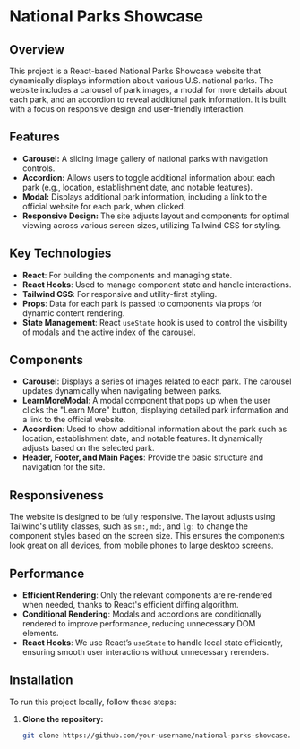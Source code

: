 # National Parks Showcase

## Overview
This project is a React-based National Parks Showcase website that dynamically displays information about various U.S. national parks. The website includes a carousel of park images, a modal for more details about each park, and an accordion to reveal additional park information. It is built with a focus on responsive design and user-friendly interaction.

## Features
- **Carousel:** A sliding image gallery of national parks with navigation controls.
- **Accordion:** Allows users to toggle additional information about each park (e.g., location, establishment date, and notable features).
- **Modal:** Displays additional park information, including a link to the official website for each park, when clicked.
- **Responsive Design:** The site adjusts layout and components for optimal viewing across various screen sizes, utilizing Tailwind CSS for styling.

## Key Technologies
- **React**: For building the components and managing state.
- **React Hooks**: Used to manage component state and handle interactions.
- **Tailwind CSS**: For responsive and utility-first styling.
- **Props**: Data for each park is passed to components via props for dynamic content rendering.
- **State Management**: React `useState` hook is used to control the visibility of modals and the active index of the carousel.

## Components
- **Carousel**: Displays a series of images related to each park. The carousel updates dynamically when navigating between parks.
- **LearnMoreModal**: A modal component that pops up when the user clicks the "Learn More" button, displaying detailed park information and a link to the official website.
- **Accordion**: Used to show additional information about the park such as location, establishment date, and notable features. It dynamically adjusts based on the selected park.
- **Header, Footer, and Main Pages**: Provide the basic structure and navigation for the site.

## Responsiveness
The website is designed to be fully responsive. The layout adjusts using Tailwind's utility classes, such as `sm:`, `md:`, and `lg:` to change the component styles based on the screen size. This ensures the components look great on all devices, from mobile phones to large desktop screens.

## Performance
- **Efficient Rendering**: Only the relevant components are re-rendered when needed, thanks to React's efficient diffing algorithm.
- **Conditional Rendering**: Modals and accordions are conditionally rendered to improve performance, reducing unnecessary DOM elements.
- **React Hooks**: We use React’s `useState` to handle local state efficiently, ensuring smooth user interactions without unnecessary rerenders.

## Installation

To run this project locally, follow these steps:

1. **Clone the repository:**
   ```bash
   git clone https://github.com/your-username/national-parks-showcase.git

